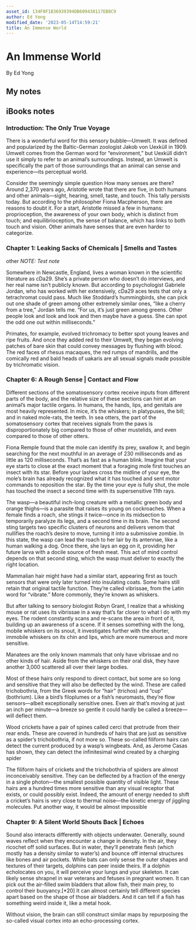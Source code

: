 ```yaml
---
asset_id: 134F0F1B36939394DB609438117EB8C9
author: Ed Yong
modified_date: '2023-05-14T14:59:21'
title: An Immense World
---
```


# An Immense World

By Ed Yong

## My notes <a name="my_notes_dont_delete"></a>



## iBooks notes <a name="ibooks_notes_dont_delete"></a>


### Introduction: The Only True Voyage

There is a wonderful word for this sensory bubble—Umwelt. It was defined and popularized by the Baltic-German zoologist Jakob von Uexküll in 1909. Umwelt comes from the German word for “environment,” but Uexküll didn’t use it simply to refer to an animal’s surroundings. Instead, an Umwelt is specifically the part of those surroundings that an animal can sense and experience—its perceptual world.

Consider the seemingly simple question How many senses are there? Around 2,370 years ago, Aristotle wrote that there are five, in both humans and other animals—sight, hearing, smell, taste, and touch. This tally persists today. But according to the philosopher Fiona Macpherson, there are reasons to doubt it. For a start, Aristotle missed a few in humans: proprioception, the awareness of your own body, which is distinct from touch; and equilibrioception, the sense of balance, which has links to both touch and vision.
			Other animals have senses that are even harder to categorize.

### Chapter 1: Leaking Sacks of Chemicals | Smells and Tastes

other  _NOTE: Test note_

Somewhere in Newcastle, England, lives a woman known in the scientific literature as cDa29. She’s a private person who doesn’t do interviews, and her real name isn’t publicly known. But according to psychologist Gabriele Jordan, who has worked with her extensively, cDa29 aces tests that only a tetrachromat could pass. Much like Stoddard’s hummingbirds, she can pick out one shade of green among other extremely similar ones, “like a cherry from a tree,” Jordan tells me. “For us, it’s just green among greens. Other people look and look and look and then maybe have a guess. She can spot the odd one out within milliseconds.”

Primates, for example, evolved trichromacy to better spot young leaves and ripe fruits. And once they added red to their Umwelt, they began evolving patches of bare skin that could convey messages by flushing with blood. The red faces of rhesus macaques, the red rumps of mandrills, and the comically red and bald heads of uakaris are all sexual signals made possible by trichromatic vision.

### Chapter 6: A Rough Sense | Contact and Flow

Different sections of the somatosensory cortex receive inputs from different parts of the body, and the relative size of these sections can hint at an animal’s major tactile organs. In humans, the hands, lips, and genitals are most heavily represented. In mice, it’s the whiskers; in platypuses, the bill; and in naked mole-rats, the teeth. In sea otters, the part of the somatosensory cortex that receives signals from the paws is disproportionately big compared to those of other mustelids, and even compared to those of other otters.

Fiona Remple found that the mole can identify its prey, swallow it, and begin searching for the next mouthful in an average of 230 milliseconds and as little as 120 milliseconds. That’s as fast as a human blink. Imagine that your eye starts to close at the exact moment that a foraging mole first touches an insect with its star. Before your lashes cross the midline of your eye, the mole’s brain has already recognized what it has touched and sent motor commands to reposition the star. By the time your eye is fully shut, the mole has touched the insect a second time with its supersensitive 11th rays.

The wasp—a beautiful inch-long creature with a metallic green body and orange thighs—is a parasite that raises its young on cockroaches. When a female finds a roach, she stings it twice—once in its midsection to temporarily paralyze its legs, and a second time in its brain. The second sting targets two specific clusters of neurons and delivers venom that nullifies the roach’s desire to move, turning it into a submissive zombie. In this state, the wasp can lead the roach to her lair by its antennae, like a human walking a dog. Once there, she lays an egg on it, providing her future larva with a docile source of fresh meat. This act of mind control depends on that second sting, which the wasp must deliver to exactly the right location.

Mammalian hair might have had a similar start, appearing first as touch sensors that were only later turned into insulating coats. Some hairs still retain that original tactile function. They’re called vibrissae, from the Latin word for “vibrate.” More commonly, they’re known as whiskers.

But after talking to sensory biologist Robyn Grant, I realize that a whisking mouse or rat uses its vibrissae in a way that’s far closer to what I do with my eyes. The rodent constantly scans and re-scans the area in front of it, building up an awareness of a scene. If it senses something with the long, mobile whiskers on its snout, it investigates further with the shorter, immobile whiskers on its chin and lips, which are more numerous and more sensitive.

Manatees are the only known mammals that only have vibrissae and no other kinds of hair. Aside from the whiskers on their oral disk, they have another 3,000 scattered all over their large bodies.

Most of these hairs only respond to direct contact, but some are so long and sensitive that they will also be deflected by the wind. These are called trichobothria, from the Greek words for “hair” (trichos) and “cup” (bothrium). Like a bird’s filoplumes or a fish’s neuromasts, they’re flow sensors—albeit exceptionally sensitive ones. Even air that’s moving at just an inch per minute—a breeze so gentle it could hardly be called a breeze—will deflect them.

Wood crickets have a pair of spines called cerci that protrude from their rear ends. These are covered in hundreds of hairs that are just as sensitive as a spider’s trichobothria, if not more so. These so-called filiform hairs can detect the current produced by a wasp’s wingbeats. And, as Jerome Casas has shown, they can detect the infinitesimal wind created by a charging spider

The filiform hairs of crickets and the trichobothria of spiders are almost inconceivably sensitive. They can be deflected by a fraction of the energy in a single photon—the smallest possible quantity of visible light. These hairs are a hundred times more sensitive than any visual receptor that exists, or could possibly exist. Indeed, the amount of energy needed to shift a cricket’s hairs is very close to thermal noise—the kinetic energy of jiggling molecules. Put another way, it would be almost impossible

### Chapter 9: A Silent World Shouts Back | Echoes

Sound also interacts differently with objects underwater. Generally, sound waves reflect when they encounter a change in density. In the air, they ricochet off solid surfaces. But in water, they’ll penetrate flesh (which mostly has a density similar to water’s) and bounce off internal structures like bones and air pockets. While bats can only sense the outer shapes and textures of their targets, dolphins can peer inside theirs. If a dolphin echolocates on you, it will perceive your lungs and your skeleton. It can likely sense shrapnel in war veterans and fetuses in pregnant women. It can pick out the air-filled swim bladders that allow fish, their main prey, to control their buoyancy.[*20] It can almost certainly tell different species apart based on the shape of those air bladders. And it can tell if a fish has something weird inside it, like a metal hook.

Without vision, the brain can still construct similar maps by repurposing the so-called visual cortex into an echo-processing cortex.